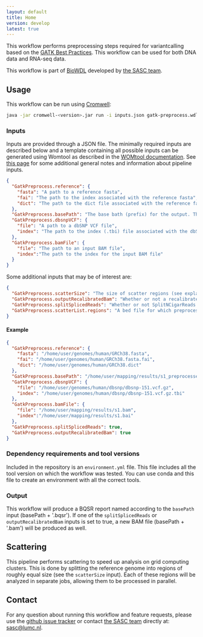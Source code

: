 ```yaml
---
layout: default
title: Home
version: develop
latest: true
---
```


This workflow performs preprocessing steps required for variantcalling based
on the
[GATK Best Practices](https://software.broadinstitute.org/gatk/best-practices/).
This workflow can be used for both DNA data and RNA-seq data.

This workflow is part of [BioWDL](https://biowdl.github.io/)
developed by [the SASC team](http://sasc.lumc.nl/).

## Usage
This workflow can be run using
[Cromwell](http://cromwell.readthedocs.io/en/stable/):
```bash
java -jar cromwell-<version>.jar run -i inputs.json gatk-preprocess.wdl
```

### Inputs
Inputs are provided through a JSON file. The minimally required inputs are
described below and a template containing all possible inputs can be generated
using Womtool as described in the
[WOMtool documentation](http://cromwell.readthedocs.io/en/stable/WOMtool/). See
[this page](/inputs.html) for some additional general notes and information
about pipeline inputs.

```json
{
  "GatkPreprocess.reference": {
    "fasta": "A path to a reference fasta",
    "fai": "The path to the index associated with the reference fasta",
    "dict": "The path to the dict file associated with the reference fasta"
  },
  "GatkPreprocess.basePath": "The base bath (prefix) for the output. The final output will be <basePath>.bam or <basePath>.bqsr",
  "GatkPreprocess.dbsnpVCF": {
    "file": "A path to a dbSNP VCF file",
    "index": "The path to the index (.tbi) file associated with the dbSNP VCF"
  },
  "GatkPreprocess.bamFile": {
    "file": "The path to an input BAM file",
    "index":"The path to the index for the input BAM file"
  }
}
```

Some additional inputs that may be of interest are:
```json
{
  "GatkPreprocess.scatterSize": "The size of scatter regions (see explanation of scattering below), defaults to 10,000,000",
  "GatkPreprocess.outputRecalibratedBam": "Whether or not a recalibrated BAM file should be outputted, defaults to false",
  "GatkPreprocess.splitSplicedReads": "Whether or not SplitNCigarReads should be executed (recommended for RNA-seq data), defaults to false",
  "GatkPreprocess.scatterList.regions": "A bed file for which preprocessing will be performed"
}

```

#### Example
```json
{
  "GatkPreprocess.reference": {
    "fasta": "/home/user/genomes/human/GRCh38.fasta",
    "fai": "/home/user/genomes/human/GRCh38.fasta.fai",
    "dict": "/home/user/genomes/human/GRCh38.dict"
  },
  "GatkPreprocess.basePath": "/home/user/mapping/results/s1_preprocessed",
  "GatkPreprocess.dbsnpVCF": {
    "file": "/home/user/genomes/human/dbsnp/dbsnp-151.vcf.gz",
    "index": "/home/user/genomes/human/dbsnp/dbsnp-151.vcf.gz.tbi"
  },
  "GatkPreprocess.bamFile": {
    "file": "/home/user/mapping/results/s1.bam",
    "index":"/home/user/mapping/results/s1.bai"
  },
  "GatkPreprocess.splitSplicedReads": true,
  "GatkPreprocess.outputRecalibratedBam": true
}
```

### Dependency requirements and tool versions
Included in the repository is an `environment.yml` file. This file includes
all the tool version on which the workflow was tested. You can use conda and
this file to create an environment with all the correct tools.

### Output
This workflow will produce a BQSR report named according to the `basePath`
input (basePath + '.bqsr'). If one of the `splitSplicedReads` or
`outputRecalibratedBam` inputs is set to true, a new BAM file (basePath +
'.bam') will be produced as well.

## Scattering
This pipeline performs scattering to speed up analysis on grid computing
clusters. This is done by splitting the reference genome into regions of
roughly equal size (see the `scatterSize` input). Each of these regions will
be analyzed in separate jobs, allowing them to be processed in parallel.

## Contact
<p>
  <!-- Obscure e-mail address for spammers -->
For any question about running this workflow and feature requests, please use
the
<a href='https://github.com/biowdl/gatk-preprocess/issues'>github issue tracker</a>
or contact
<a href='http://sasc.lumc.nl/'>the SASC team</a> directly at: <a href='&#109;&#97;&#105;&#108;&#116;&#111;&#58;&#115;&#97;&#115;&#99;&#64;&#108;&#117;&#109;&#99;&#46;&#110;&#108;'>
&#115;&#97;&#115;&#99;&#64;&#108;&#117;&#109;&#99;&#46;&#110;&#108;</a>.
</p>
